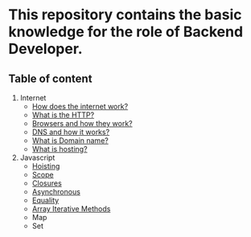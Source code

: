 # This repository contains the basic knowledge for the role of Backend Developer.

## Table of content
1. Internet
   - [How does the internet work?](./internet/how-does-the-internet-work.md)
   - [What is the HTTP?](./internet/what-is-the-http.md)
   - [Browsers and how they work?](./internet/browsers-and-how-they-work.md)
   - [DNS and how it works?](./internet/dns-and-how-it-works.md)
   - [What is Domain name?](./internet/what-is-domain-name.md)
   - [What is hosting?](./internet/what-is-hosting.md)
2. Javascript
   - [Hoisting](./javascript/hoisting.md)
   - [Scope](./javascript/scope.md)
   - [Closures](./javascript/closure.md)
   - [Asynchronous](./javascript/asynchronous.md)
   - [Equality](./javascript/equality.md)
   - [Array Iterative Methods](./javascript/array-iterative-methods.md)
   - Map
   - Set